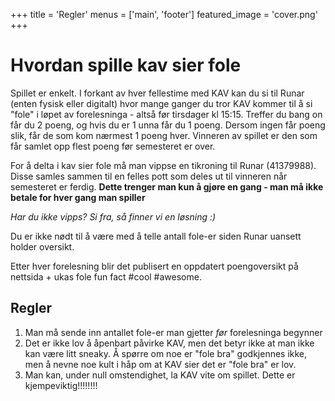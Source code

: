 +++
title = 'Regler'
menus = ['main', 'footer']
featured_image = 'cover.png'
+++
# Hvordan spille kav sier fole
Spillet er enkelt. I forkant av hver fellestime med KAV kan du si til Runar (enten fysisk eller digitalt) hvor mange ganger du tror KAV kommer til å si "fole" i løpet av forelesninga - altså før tirsdager kl 15:15. Treffer du bang on får du 2 poeng, og hvis du er 1 unna får du 1 poeng. Dersom ingen får poeng slik, får de som kom nærmest 1 poeng hver. Vinneren av spillet er den som får samlet opp flest poeng før semesteret er over.

For å delta i kav sier fole må man vippse en tikroning til Runar (41379988). Disse samles sammen til en felles pott som deles ut til vinneren når semesteret er ferdig. **Dette trenger man kun å gjøre en gang - man må ikke betale for hver gang man spiller**

*Har du ikke vipps? Si fra, så finner vi en løsning :)*

Du er ikke nødt til å være med å telle antall fole-er siden Runar uansett holder oversikt.

Etter hver forelesning blir det publisert en oppdatert poengoversikt på nettsida + ukas fole fun fact #cool #awesome.
## Regler
1. Man må sende inn antallet fole-er man gjetter *før* forelesninga begynner
2. Det er ikke lov å åpenbart påvirke KAV, men det betyr ikke at man ikke kan være litt sneaky. Å spørre om noe er "fole bra" godkjennes ikke, men å nevne noe kult i håp om at KAV sier det er "fole bra" er lov.
3. Man kan, under null omstendighet, la KAV vite om spillet. Dette er kjempeviktig!!!!!!!!
 
